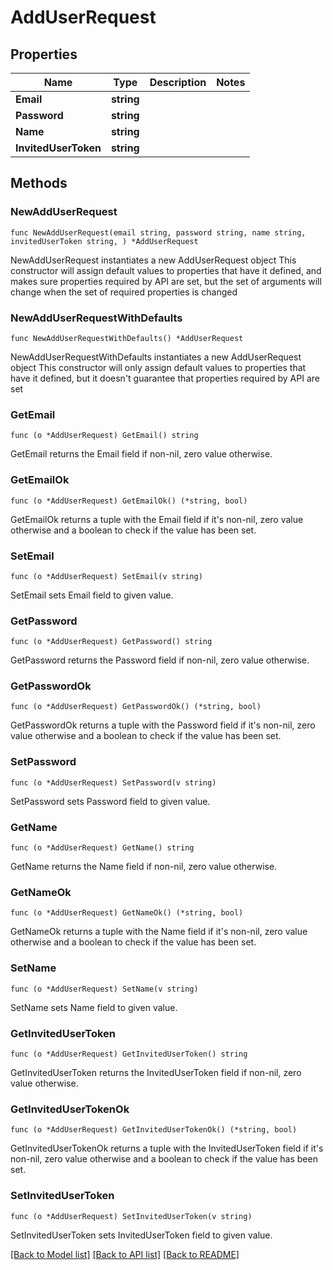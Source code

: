 # AddUserRequest

## Properties

Name | Type | Description | Notes
------------ | ------------- | ------------- | -------------
**Email** | **string** |  | 
**Password** | **string** |  | 
**Name** | **string** |  | 
**InvitedUserToken** | **string** |  | 

## Methods

### NewAddUserRequest

`func NewAddUserRequest(email string, password string, name string, invitedUserToken string, ) *AddUserRequest`

NewAddUserRequest instantiates a new AddUserRequest object
This constructor will assign default values to properties that have it defined,
and makes sure properties required by API are set, but the set of arguments
will change when the set of required properties is changed

### NewAddUserRequestWithDefaults

`func NewAddUserRequestWithDefaults() *AddUserRequest`

NewAddUserRequestWithDefaults instantiates a new AddUserRequest object
This constructor will only assign default values to properties that have it defined,
but it doesn't guarantee that properties required by API are set

### GetEmail

`func (o *AddUserRequest) GetEmail() string`

GetEmail returns the Email field if non-nil, zero value otherwise.

### GetEmailOk

`func (o *AddUserRequest) GetEmailOk() (*string, bool)`

GetEmailOk returns a tuple with the Email field if it's non-nil, zero value otherwise
and a boolean to check if the value has been set.

### SetEmail

`func (o *AddUserRequest) SetEmail(v string)`

SetEmail sets Email field to given value.


### GetPassword

`func (o *AddUserRequest) GetPassword() string`

GetPassword returns the Password field if non-nil, zero value otherwise.

### GetPasswordOk

`func (o *AddUserRequest) GetPasswordOk() (*string, bool)`

GetPasswordOk returns a tuple with the Password field if it's non-nil, zero value otherwise
and a boolean to check if the value has been set.

### SetPassword

`func (o *AddUserRequest) SetPassword(v string)`

SetPassword sets Password field to given value.


### GetName

`func (o *AddUserRequest) GetName() string`

GetName returns the Name field if non-nil, zero value otherwise.

### GetNameOk

`func (o *AddUserRequest) GetNameOk() (*string, bool)`

GetNameOk returns a tuple with the Name field if it's non-nil, zero value otherwise
and a boolean to check if the value has been set.

### SetName

`func (o *AddUserRequest) SetName(v string)`

SetName sets Name field to given value.


### GetInvitedUserToken

`func (o *AddUserRequest) GetInvitedUserToken() string`

GetInvitedUserToken returns the InvitedUserToken field if non-nil, zero value otherwise.

### GetInvitedUserTokenOk

`func (o *AddUserRequest) GetInvitedUserTokenOk() (*string, bool)`

GetInvitedUserTokenOk returns a tuple with the InvitedUserToken field if it's non-nil, zero value otherwise
and a boolean to check if the value has been set.

### SetInvitedUserToken

`func (o *AddUserRequest) SetInvitedUserToken(v string)`

SetInvitedUserToken sets InvitedUserToken field to given value.



[[Back to Model list]](../README.md#documentation-for-models) [[Back to API list]](../README.md#documentation-for-api-endpoints) [[Back to README]](../README.md)


